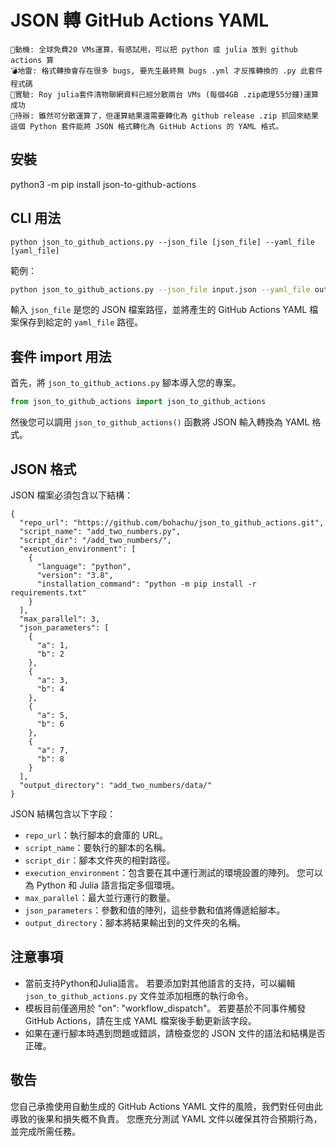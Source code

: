 # JSON 轉 GitHub Actions YAML
```
🐔動機: 全球免費20 VMs運算，有感試用，可以把 python 或 julia 放到 github actions 算 
💣地雷: 格式轉換會存在很多 bugs, 要先生最終無 bugs .yml 才反推轉換的 .py 此套件程式碼
🧪實驗: Roy julia套件清物聯網資料已經分散兩台 VMs (每個4GB .zip處理55分鐘)運算成功
🧾待辦: 雖然可分散運算了，但運算結果還需要轉化為 github release .zip 抓回來結果
這個 Python 套件能將 JSON 格式轉化為 GitHub Actions 的 YAML 格式。
```

## 安裝
python3 -m pip install json-to-github-actions

## CLI 用法
```
python json_to_github_actions.py --json_file [json_file] --yaml_file [yaml_file]
```

範例：
```bash
python json_to_github_actions.py --json_file input.json --yaml_file output.yaml
```
輸入 `json_file` 是您的 JSON 檔案路徑，並將產生的 GitHub Actions YAML 檔案保存到給定的 `yaml_file` 路徑。
## 套件 import 用法
首先，將 `json_to_github_actions.py` 腳本導入您的專案。

```python
from json_to_github_actions import json_to_github_actions
```
然後您可以調用 `json_to_github_actions()` 函數將 JSON 輸入轉換為 YAML 格式。

## JSON 格式
JSON 檔案必須包含以下結構：
```
{
  "repo_url": "https://github.com/bohachu/json_to_github_actions.git",
  "script_name": "add_two_numbers.py",
  "script_dir": "/add_two_numbers/",
  "execution_environment": [
    {
      "language": "python",
      "version": "3.8",
      "installation_command": "python -m pip install -r requirements.txt"
    }
  ],
  "max_parallel": 3,
  "json_parameters": [
    {
      "a": 1,
      "b": 2
    },
    {
      "a": 3,
      "b": 4
    },
    {
      "a": 5,
      "b": 6
    },
    {
      "a": 7,
      "b": 8
    }
  ],
  "output_directory": "add_two_numbers/data/"
}
```

JSON 結構包含以下字段：
- `repo_url`：執行腳本的倉庫的 URL。
- `script_name`：要執行的腳本的名稱。
- `script_dir`：腳本文件夾的相對路徑。
- `execution_environment`：包含要在其中運行測試的環境設置的陣列。 您可以為 Python 和 Julia 語言指定多個環境。
- `max_parallel`：最大並行運行的數量。
- `json_parameters`：參數和值的陣列，這些參數和值將傳遞給腳本。
- `output_directory`：腳本將結果輸出到的文件夾的名稱。

## 注意事項
- 當前支持Python和Julia語言。 若要添加對其他語言的支持，可以編輯 `json_to_github_actions.py` 文件並添加相應的執行命令。
- 模板目前僅適用於 "on": "workflow_dispatch"。 若要基於不同事件觸發 GitHub Actions，請在生成 YAML 檔案後手動更新該字段。
- 如果在運行腳本時遇到問題或錯誤，請檢查您的 JSON 文件的語法和結構是否正確。 

## 敬告
您自己承擔使用自動生成的 GitHub Actions YAML 文件的風險，我們對任何由此導致的後果和損失概不負責。 您應充分測試 YAML 文件以確保其符合預期行為，並完成所需任務。